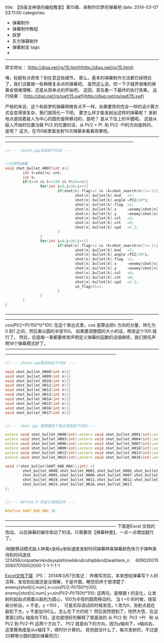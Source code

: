 title: 【四圣龙神录的编程教室】第15章、来制作凹梦的弹幕吧
date: 2014-03-07 03:11:00
categories:
- 弹幕制作
- 弹幕制作教程
- 妖梦
- 东方弹幕制作
- 弹幕射击
tags:
- 
---
原文地址：
[http://dixq.net/rp/15.html](http://dixq.net/rp/15.html)

咦，标题有点奇怪？别在意这些细节。
那么，基本的弹幕制作方法都已经明白了，我们试着做一些稍微复杂点的弹幕吧。
虽然这么说，但一下子就弄很难的弹幕会很难理解，还是从简单点的开始吧。
这回，首先看一下最终的执行效果。
运行结果：
[http://dixq.net/rp/swf/15.swf](http://dixq.net/rp/swf/15.swf)

严格的来说，这个和妖梦的弹幕稍微有点不一样。如果要弄的完全一样的话计算方式会变得很复杂，我们就简化一下吧。
要怎么样才能发射出这样的弹幕呢？
发射地点是绕着敌人为中心的圆形旋转移动的，是吧？
是从下往上的半圈呢。
这是从敌人开始的位置当做 PI/2 的位置的话，从 PI/2 + PI  和 PI/2 -PI的方向旋转的，是吧？
这次，在150帧里面发射15次弹幕来看看效果吧。
——————————————————————————————————————————————————————————————————


```cpp
//---- shotH.cpp添加如下代码 ----


//凹梦的弹幕
void shot_bullet_H007(int n){
        int t=shot[n].cnt;
        int k;
        if(t>=0 && t<=150 && t%10==0){
                for(int i=0;i<20;i++){
                        if(shot[n].flag!=2 && (k=shot_search(n))!=-1){
                                shot[n].bullet[k].knd   =7;
                                shot[n].bullet[k].angle =PI2/20*i;
                                shot[n].bullet[k].flag  =1;
                                shot[n].bullet[k].x     =enemy[shot[n].num].x+cos(PI/2+PI/150*t)*100;
                                shot[n].bullet[k].y     =enemy[shot[n].num].y+sin(PI/2+PI/150*t)*100;
                                shot[n].bullet[k].col   =2;
                                shot[n].bullet[k].cnt   =0;
                                shot[n].bullet[k].spd   =1.2;
                        }
                }
                for(int i=0;i<20;i++){
                        if(shot[n].flag!=2 && (k=shot_search(n))!=-1){
                                shot[n].bullet[k].knd   =7;
                                shot[n].bullet[k].angle =PI2/20*i;
                                shot[n].bullet[k].flag  =1;
                                shot[n].bullet[k].x     =enemy[shot[n].num].x+cos(PI/2-PI/150*t)*100;
                                shot[n].bullet[k].y     =enemy[shot[n].num].y+sin(PI/2-PI/150*t)*100;
                                shot[n].bullet[k].col   =4;
                                shot[n].bullet[k].cnt   =0;
                                shot[n].bullet[k].spd   =1.2;
                                se_flag[0]=1;
                        }
                }
        }
}
```
——————————————————————————————————————————————————————————————————
cos(PI/2+PI/150*t)*100;
在这个表达式里，cos 是算出把x 方向的分量，转化为 0 到1 之间，然后乘以圆的半径100。
如果要调整圆的大小的话，修改这个100 就行了。
然后，后面每一章都要修改声明定义弹幕的函数的话很麻烦，我们预先声明18个弹幕模式好了。
——————————————————————————————————————————————————————————————


```cpp
//---- shotH.cpp里添加如下代码 ----

void shot_bullet_H008(int n){}
void shot_bullet_H009(int n){}
void shot_bullet_H010(int n){}
void shot_bullet_H011(int n){}
void shot_bullet_H012(int n){}
void shot_bullet_H013(int n){}
void shot_bullet_H014(int n){}
void shot_bullet_H015(int n){}
void shot_bullet_H016(int n){}
void shot_bullet_H017(int n){}


//---- shot.cpp 里随便找个地方添加如下代码 ----

extern void shot_bullet_H000(int);extern void shot_bullet_H001(int);extern void shot_bullet_H002(int);
extern void shot_bullet_H003(int);extern void shot_bullet_H004(int);extern void shot_bullet_H005(int);
extern void shot_bullet_H006(int);extern void shot_bullet_H007(int);extern void shot_bullet_H008(int);
extern void shot_bullet_H009(int);extern void shot_bullet_H010(int);extern void shot_bullet_H011(int);
extern void shot_bullet_H012(int);extern void shot_bullet_H013(int);extern void shot_bullet_H014(int);
extern void shot_bullet_H015(int);extern void shot_bullet_H016(int);extern void shot_bullet_H017(int);

void (*shot_bullet[SHOT_KND_MAX])(int) ={
        shot_bullet_H000,shot_bullet_H001,shot_bullet_H002,shot_bullet_H003,shot_bullet_H004,
        shot_bullet_H005,shot_bullet_H006,shot_bullet_H007,shot_bullet_H008,shot_bullet_H009,
        shot_bullet_H010,shot_bullet_H011,shot_bullet_H012,shot_bullet_H013,shot_bullet_H014,
        shot_bullet_H015,shot_bullet_H016,shot_bullet_H017,
};


//---- define.h 的定义改成这样 ----

#define SHOT_KND_MAX 18
```
——————————————————————————————————————————————————————————————
下面是Excel 文档的改动。
以后弹幕的编号改动了的话，只需要改【弹幕种类】，一点一点增加就行了。

/帧数移动模式敌人种类x坐标y坐标速度发射时间弹幕种类弹幕颜色体力子弹种类待机时间道具123456/cntpatternkndxyspbltimeblkndcolhpblknd2waititem_n     60902001500607010002000-1-1-1-1-1

[Excel文档下载](http://dixq.net/rp/img/15/storyH0.csv)（PS： 2014年3月7日笔记：
昨晚写完后，本来想给弹幕写个人的注释，发现到后面还是没理解，于是作罢。睡觉前终于想清楚了.
enemy[shot[n].num].x+cos(PI/2-PI/150*t)*100;
enemy[shot[n].num].y+sin(PI/2-PI/150*t)*100;
这两句，是根据 t 的变化，让发射的起始点顺着以敌机为圆心，100为半径的圆周移动的。
当 t =0 的时候，很容易分析出，x 不变，y +100 。  可是实际调试的时候发现，t 改为0，发射点就在敌机下方。y 不是加100么，怎么在下方的呢？
然后突然想到了，恍然大悟，在这里窗口的y 轴是向下的，这也就很好的解释了里面说的 从 PI/2 到  PI/2 +PI   和 从PI/2 到 PI/2-PI 这两个方向了。
PI/2 就是向下的方向，因为y轴向下，x轴向右，这里算角度是从x轴往下，顺时针计算的。
其他就没什么了，每次发射的，不过是20颗等分圆的圆形弹幕而已）
